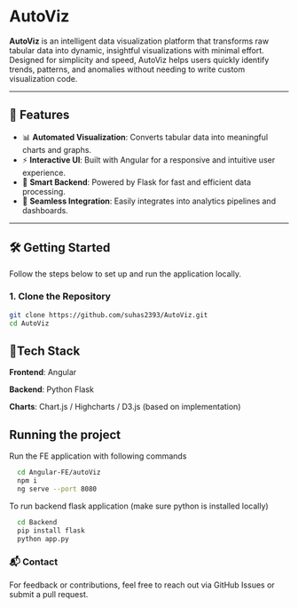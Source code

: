 # AutoViz

**AutoViz** is an intelligent data visualization platform that transforms raw tabular data into dynamic, insightful visualizations with minimal effort. Designed for simplicity and speed, AutoViz helps users quickly identify trends, patterns, and anomalies without needing to write custom visualization code.

---

## 🚀 Features

- 📊 **Automated Visualization**: Converts tabular data into meaningful charts and graphs.
- ⚡ **Interactive UI**: Built with Angular for a responsive and intuitive user experience.
- 🧠 **Smart Backend**: Powered by Flask for fast and efficient data processing.
- 🔌 **Seamless Integration**: Easily integrates into analytics pipelines and dashboards.

---

## 🛠️ Getting Started

Follow the steps below to set up and run the application locally.

### 1. Clone the Repository

```bash
git clone https://github.com/suhas2393/AutoViz.git
cd AutoViz
```

## 🧩Tech Stack
**Frontend**: Angular

**Backend**: Python Flask

**Charts**: Chart.js / Highcharts / D3.js (based on implementation)


## Running the project

Run the FE application with following commands

```bash
  cd Angular-FE/autoViz
  npm i
  ng serve --port 8080
```

To run backend flask application (make sure python is installed locally)

```bash
  cd Backend
  pip install flask
  python app.py
```
    
### 📬 Contact
For feedback or contributions, feel free to reach out via GitHub Issues or submit a pull request.
